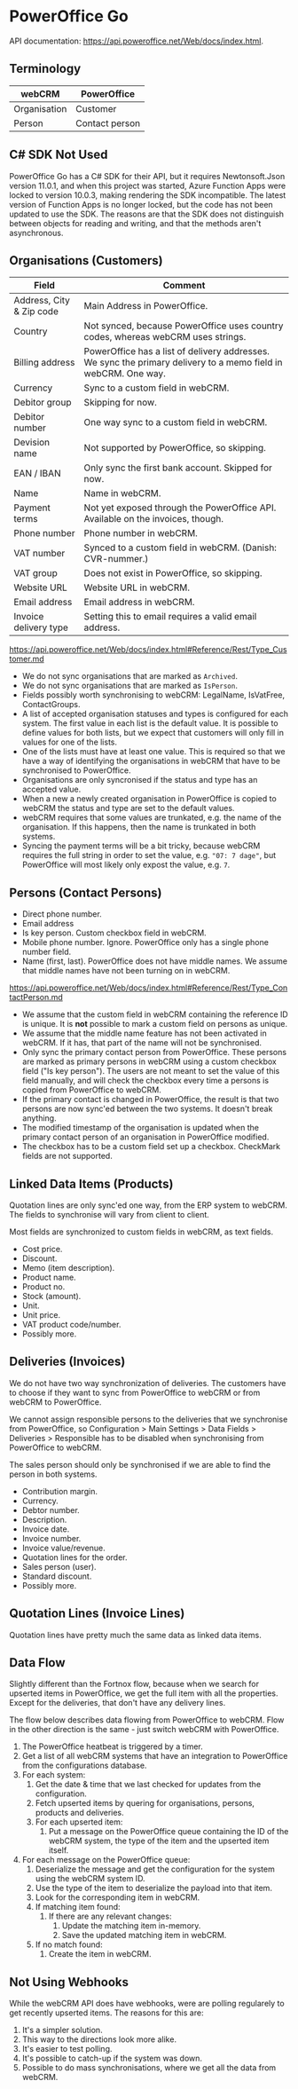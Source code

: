 # PowerOffice Go

API documentation: <https://api.poweroffice.net/Web/docs/index.html>.

## Terminology

| webCRM       | PowerOffice    |
|--------------|----------------|
| Organisation | Customer       |
| Person       | Contact person |

## C# SDK Not Used

PowerOffice Go has a C# SDK for their API, but it requires Newtonsoft.Json version 11.0.1, and when this project was started, Azure Function Apps were locked to version 10.0.3, making rendering the SDK incompatible. The latest version of Function Apps is no longer locked, but the code has not been updated to use the SDK. The reasons are that the SDK does not distinguish between objects for reading and writing, and that the methods aren't asynchronous.

## Organisations (Customers)

| Field                    | Comment                                                                                                        |
|--------------------------|----------------------------------------------------------------------------------------------------------------|
| Address, City & Zip code | Main Address in PowerOffice.                                                                                   |
| Country                  | Not synced, because PowerOffice uses country codes, whereas webCRM uses strings.                               |
| Billing address          | PowerOffice has a list of delivery addresses. We sync the primary delivery to a memo field in webCRM. One way. |
| Currency                 | Sync to a custom field in webCRM.                                                                              |
| Debitor group            | Skipping for now.                                                                                              |
| Debitor number           | One way sync to a custom field in webCRM.                                                                      |
| Devision name            | Not supported by PowerOffice, so skipping.                                                                     |
| EAN / IBAN               | Only sync the first bank account. Skipped for now.                                                             |
| Name                     | Name in webCRM.                                                                                                |
| Payment terms            | Not yet exposed through the PowerOffice API. Available on the invoices, though.                                |
| Phone number             | Phone number in webCRM.                                                                                        |
| VAT number               | Synced to a custom field in webCRM. (Danish: CVR-nummer.)                                                      |
| VAT group                | Does not exist in PowerOffice, so skipping.                                                                    |
| Website URL              | Website URL in webCRM.                                                                                         |
| Email address            | Email address in webCRM.                                                                                       |
| Invoice delivery type    | Setting this to email requires a valid email address.                                                          |

<https://api.poweroffice.net/Web/docs/index.html#Reference/Rest/Type_Customer.md>

- We do not sync organisations that are marked as `Archived`.
- We do not sync organisations that are marked as `IsPerson`.
- Fields possibly worth synchronising to webCRM: LegalName, IsVatFree, ContactGroups.
- A list of accepted organisation statuses and types is configured for each system. The first value in each list is the default value. It is possible to define values for both lists, but we expect that customers will only fill in values for one of the lists.
- One of the lists must have at least one value. This is required so that we have a way of identifying the organisations in webCRM that have to be synchronised to PowerOffice.
- Organisations are only syncronised if the status and type has an accepted value.
- When a new a newly created organisation in PowerOffice is copied to webCRM the status and type are set to the default values.
- webCRM requires that some values are trunkated, e.g. the name of the organisation. If this happens, then the name is trunkated in both systems.
- Syncing the payment terms will be a bit tricky, because webCRM requires the full string in order to set the value, e.g. `"07: 7 dage"`, but PowerOffice will most likely only expost the value, e.g. `7`.

## Persons (Contact Persons)

- Direct phone number.
- Email address
- Is key person. Custom checkbox field in webCRM.
- Mobile phone number. Ignore. PowerOffice only has a single phone number field.
- Name (first, last). PowerOffice does not have middle names. We assume that middle names have not been turning on in webCRM.

<https://api.poweroffice.net/Web/docs/index.html#Reference/Rest/Type_ContactPerson.md>

- We assume that the custom field in webCRM containing the reference ID is unique. It is **not** possible to mark a custom field on persons as unique.
- We assume that the middle name feature has not been activated in webCRM. If it has, that part of the name will not be synchronised.
- Only sync the primary contact person from PowerOffice. These persons are marked as primary persons in webCRM using a custom checkbox field ("Is key person"). The users are not meant to set the value of this field manually, and will check the checkbox every time a persons is copied from PowerOffice to webCRM.
- If the primary contact is changed in PowerOffice, the result is that two persons are now sync'ed between the two systems. It doesn't break anything.
- The modified timestamp of the organisation is updated when the primary contact person of an organisation in PowerOffice modified.
- The checkbox has to be a custom field set up a checkbox. CheckMark fields are not supported.

## Linked Data Items (Products)

Quotation lines are only sync'ed one way, from the ERP system to webCRM. The fields to synchronise will vary from client to client.

Most fields are synchronized to custom fields in webCRM, as text fields.

- Cost price.
- Discount.
- Memo (item description).
- Product name.
- Product no.
- Stock (amount).
- Unit.
- Unit price.
- VAT product code/number.
- Possibly more.

## Deliveries (Invoices)

We do not have two way synchronization of deliveries. The customers have to choose if they want to sync from PowerOffice to webCRM or from webCRM to PowerOffice.

We cannot assign responsible persons to the deliveries that we synchronise from PowerOffice, so Configuration > Main Settings > Data Fields > Deliveries > Responsible has to be disabled when synchronising from PowerOffice to webCRM.

The sales person should only be synchronised if we are able to find the person in both systems.

- Contribution margin.
- Currency.
- Debtor number.
- Description.
- Invoice date.
- Invoice number.
- Invoice value/revenue.
- Quotation lines for the order.
- Sales person (user).
- Standard discount.
- Possibly more.

## Quotation Lines (Invoice Lines)

Quotation lines have pretty much the same data as linked data items.

## Data Flow

Slightly different than the Fortnox flow, because when we search for upserted items in PowerOffice, we get the full item with all the properties. Except for the deliveries, that don't have any delivery lines.

The flow below describes data flowing from PowerOffice to webCRM. Flow in the other direction is the same - just switch webCRM with PowerOffice.

1. The PowerOffice heatbeat is triggered by a timer.
2. Get a list of all webCRM systems that have an integration to PowerOffice from the configurations database.
3. For each system:
   1. Get the date & time that we last checked for updates from the configuration.
   2. Fetch upserted items by quering for organisations, persons, products and deliveries.
   3. For each upserted item:
      1. Put a message on the PowerOffice queue containing the ID of the webCRM system, the type of the item and the upserted item itself.
4. For each message on the PowerOffice queue:
   1. Deserialize the message and get the configuration for the system using the webCRM system ID.
   2. Use the type of the item to deserialize the payload into that item.
   3. Look for the corresponding item in webCRM.
   4. If matching item found:
      1. If there are any relevant changes:
         1. Update the matching item in-memory.
         2. Save the updated matching item in webCRM.
   5. If no match found:
      1. Create the item in webCRM.

## Not Using Webhooks

While the webCRM API does have webhooks, were are polling regularely to get recently upserted items. The reasons for this are:

1. It's a simpler solution.
2. This way to the directions look more alike.
3. It's easier to test polling.
4. It's possible to catch-up if the system was down.
5. Possible to do mass synchronisations, where we get all the data from webCRM.